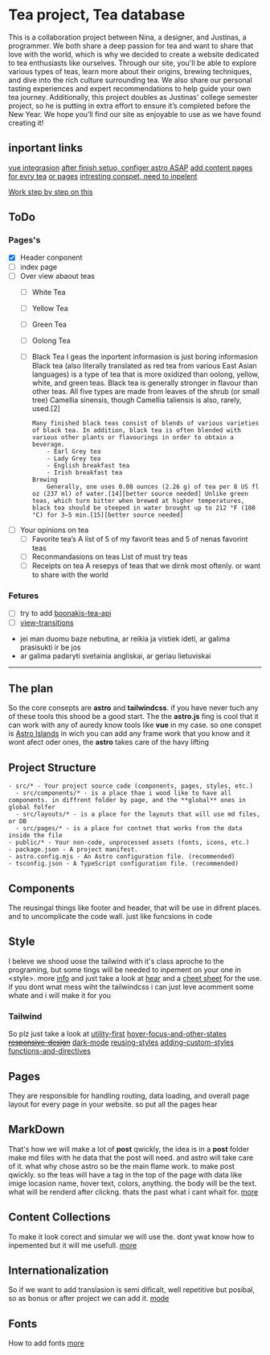 # Tea project, Tea database

This is a collaboration project between Nina, a designer, and Justinas, a programmer. We both share a deep passion for tea and want to share that love with the world, which is why we decided to create a website dedicated to tea enthusiasts like ourselves. Through our site, you'll be able to explore various types of teas, learn more about their origins, brewing techniques, and dive into the rich culture surrounding tea. We also share our personal tasting experiences and expert recommendations to help guide your own tea journey. Additionally, this project doubles as Justinas' college semester project, so he is putting in extra effort to ensure it’s completed before the New Year. We hope you’ll find our site as enjoyable to use as we have found creating it!

## inportant links

[vue integrasion](https://docs.astro.build/en/guides/integrations-guide/vue/)
[after finish setuo, configer astro ASAP](https://docs.astro.build/en/reference/configuration-reference/)
[add content pages for evry tea](https://docs.astro.build/en/guides/content-collections/)
[or pages](https://docs.astro.build/en/basics/astro-pages/)
[intresting conspet, need to inpelent](https://docs.astro.build/en/guides/view-transitions/)

[Work step by step on this](https://docs.astro.build/en/tutorial/2-pages/)

## ToDo

### Pages's

- [x] Header conponent
- [ ] index page
- [ ] Over view abaout teas
  - [ ] White Tea
  - [ ] Yellow Tea
  - [ ] Green Tea
  - [ ] Oolong Tea
  - [ ] Black Tea
    I geas the inportent informasion is just boring informasion
        Black tea (also literally translated as red tea from various East Asian languages) is a type of tea that is more oxidized than oolong, yellow, white, and green teas. Black tea is generally stronger in flavour than other teas. All five types are made from leaves of the shrub (or small tree) Camellia sinensis, though Camellia taliensis is also, rarely, used.[2]

        Many finished black teas consist of blends of various varieties of black tea. In addition, black tea is often blended with various other plants or flavourings in order to obtain a beverage. 
            - Earl Grey tea
            - Lady Grey tea
            - English breakfast tea
            - Irish breakfast tea
        Brewing
            Generally, one uses 0.08 ounces (2.26 g) of tea per 8 US fl oz (237 ml) of water.[14][better source needed] Unlike green teas, which turn bitter when brewed at higher temperatures, black tea should be steeped in water brought up to 212 °F (100 °C) for 3–5 min.[15][better source needed]
- [ ] Your opinions on tea
  - [ ] Favorite tea’s
    A list of 5 of my favorit teas and 5 of nenas favorint teas
  - [ ] Reconmandasions on teas
    List of must try teas
  - [ ] Receipts on tea
    A resepys of teas that we dirnk most oftenly. or want to share with the world

### Fetures

- [ ] try to add [boonakis-tea-api](https://github.com/boonaki/boonakis-tea-api)
- [ ] [view-transitions](https://docs.astro.build/en/guides/view-transitions/)
- jei man duomu baze nebutina, ar reikia ja vistiek ideti, ar galima prasisukti ir be jos
- ar galima padaryti svetainia angliskai, ar geriau lietuviskai

---

## The plan

So the core consepts are **astro** and **tailwindcss**. if you have never tuch any of these tools this shood be a good start.
The the **astro.js** fing is cool that it can work with any of auredy know tools like **vue** in my case. so one conspet is [Astro Islands](https://docs.astro.build/en/concepts/islands/) in wich you can add any frame work that you know and it wont afect oder ones, the **astro** takes care of the havy lifting

## Project Structure

    - src/* - Your project source code (components, pages, styles, etc.)
      - src/components/* - is a place thae i wood like to have all components. in diffrent folder by page, and the **global** ones in global folfer
      - src/layouts/* - is a place for the layouts that will use md files, or DB 
      - src/pages/* - is a place for contnet that works from the data inside the file
    - public/* - Your non-code, unprocessed assets (fonts, icons, etc.)
    - package.json - A project manifest.
    - astro.config.mjs - An Astro configuration file. (recommended)
    - tsconfig.json - A TypeScript configuration file. (recommended)

## Components

The reusingal things like footer and header, that will be use in difrent places. and to uncomplicate the code wall. just like funcsions in code

## Style

I beleve we shood uose the tailwind with it's class aproche to the programing, but some tings will be needed to inpement on your one in \<style\>. more [info](https://docs.astro.build/en/guides/styling/) and just take a look at [hear](https://tailwindcss.com/docs/utility-first) and a [cheet sheet](https://flowbite.com/tools/tailwind-cheat-sheet/) for the use. if you dont wnat mess wiht the tailwindcss i can just leve acomment some whate and i will make it for you

### Tailwind

So plz just take a look at
[utility-first](https://tailwindcss.com/docs/utility-first)
[hover-focus-and-other-states](https://tailwindcss.com/docs/hover-focus-and-other-states)
~~[responsive-design](https://tailwindcss.com/docs/responsive-design)~~
[dark-mode](https://tailwindcss.com/docs/dark-mode)
[reusing-styles](https://tailwindcss.com/docs/reusing-styles)
[adding-custom-styles](https://tailwindcss.com/docs/adding-custom-styles)
[functions-and-directives](https://tailwindcss.com/docs/functions-and-directives)

## Pages

They are responsible for handling routing, data loading, and overall page layout for every page in your website. so put all the pages hear

## MarkDown

That's how we will make a lot of **post** qwickly, the idea is in a **post** folder make md files with he data that the post will need. and astro will take care of it. what why chose astro so be the main flame work. to make post qwickly. so the teas will have a tag in the top of the page with data like imige locasion name, hover text, colors, anything. the body will be the text. what will be renderd after clickng. thats the past what i cant whait for. [more](https://docs.astro.build/en/guides/markdown-content/)

## Content Collections

To make it look corect and simular we will use the. dont ywat know how to inpemented but it will me usefull. [more](https://docs.astro.build/en/guides/content-collections/)

## Internationalization

So if we want to add translasion is semi dificalt, well repetitive but posibal, so as bonus or after project we can add it. [mode](https://docs.astro.build/en/guides/internationalization/)

## Fonts

How to add fonts [more](https://docs.astro.build/en/guides/fonts/)